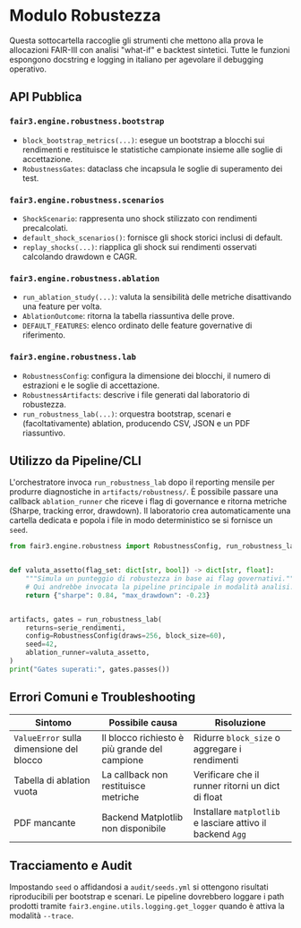 # Modulo Robustezza

Questa sottocartella raccoglie gli strumenti che mettono alla prova le
allocazioni FAIR-III con analisi "what-if" e backtest sintetici. Tutte le
funzioni espongono docstring e logging in italiano per agevolare il debugging
operativo.

## API Pubblica

### `fair3.engine.robustness.bootstrap`
- `block_bootstrap_metrics(...)`: esegue un bootstrap a blocchi sui rendimenti
  e restituisce le statistiche campionate insieme alle soglie di accettazione.
- `RobustnessGates`: dataclass che incapsula le soglie di superamento dei test.

### `fair3.engine.robustness.scenarios`
- `ShockScenario`: rappresenta uno shock stilizzato con rendimenti precalcolati.
- `default_shock_scenarios()`: fornisce gli shock storici inclusi di default.
- `replay_shocks(...)`: riapplica gli shock sui rendimenti osservati
  calcolando drawdown e CAGR.

### `fair3.engine.robustness.ablation`
- `run_ablation_study(...)`: valuta la sensibilità delle metriche disattivando
  una feature per volta.
- `AblationOutcome`: ritorna la tabella riassuntiva delle prove.
- `DEFAULT_FEATURES`: elenco ordinato delle feature governative di riferimento.

### `fair3.engine.robustness.lab`
- `RobustnessConfig`: configura la dimensione dei blocchi, il numero di
  estrazioni e le soglie di accettazione.
- `RobustnessArtifacts`: descrive i file generati dal laboratorio di robustezza.
- `run_robustness_lab(...)`: orquestra bootstrap, scenari e (facoltativamente)
  ablation, producendo CSV, JSON e un PDF riassuntivo.

## Utilizzo da Pipeline/CLI

L'orchestratore invoca `run_robustness_lab` dopo il reporting mensile per
produrre diagnostiche in `artifacts/robustness/`. È possibile passare una
callback `ablation_runner` che riceve i flag di governance e ritorna metriche
(Sharpe, tracking error, drawdown). Il laboratorio crea automaticamente una
cartella dedicata e popola i file in modo deterministico se si fornisce un
`seed`.

```python
from fair3.engine.robustness import RobustnessConfig, run_robustness_lab


def valuta_assetto(flag_set: dict[str, bool]) -> dict[str, float]:
    """Simula un punteggio di robustezza in base ai flag governativi."""
    # Qui andrebbe invocata la pipeline principale in modalità analisi.
    return {"sharpe": 0.84, "max_drawdown": -0.23}


artifacts, gates = run_robustness_lab(
    returns=serie_rendimenti,
    config=RobustnessConfig(draws=256, block_size=60),
    seed=42,
    ablation_runner=valuta_assetto,
)
print("Gates superati:", gates.passes())
```

## Errori Comuni e Troubleshooting

| Sintomo | Possibile causa | Risoluzione |
| --- | --- | --- |
| `ValueError` sulla dimensione del blocco | Il blocco richiesto è più grande del campione | Ridurre `block_size` o aggregare i rendimenti |
| Tabella di ablation vuota | La callback non restituisce metriche | Verificare che il runner ritorni un dict di float |
| PDF mancante | Backend Matplotlib non disponibile | Installare `matplotlib` e lasciare attivo il backend `Agg` |

## Tracciamento e Audit

Impostando `seed` o affidandosi a `audit/seeds.yml` si ottengono risultati
riproducibili per bootstrap e scenari. Le pipeline dovrebbero loggare i path
prodotti tramite `fair3.engine.utils.logging.get_logger` quando è attiva la
modalità `--trace`.
